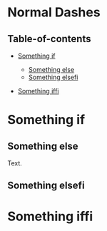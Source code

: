 # Normal Dashes

## Table-of-contents

-   [Something if](#something-if)

    -   [Something else](#something-else)
    -   [Something elsefi](#something-elsefi)

-   [Something iffi](#something-iffi)

# Something if

## Something else

Text.

## Something elsefi

# Something iffi
